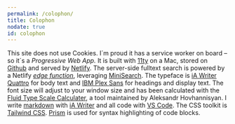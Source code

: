 ```yaml
---
permalink: /colophon/
title: Colophon
nodate: true
id: colophon
---
```

This site does not use Cookies. I´m proud it has a service worker on board – so it´s a *Progressive Web App.* It is built with [11ty](https://www.11ty.dev) on a Mac, stored on [Github](https://github.com) and served by [Netlify](https://www.netlify.com). The server-side fulltext search is powered by a Netlify [*edge function*](https://www.netlify.com/products/edge/), leveraging [MiniSearch](https://lucaong.github.io/minisearch/). The typeface is [iA Writer Quattro](https://ia.net/topics/a-typographic-christmas) for body text and [IBM Plex Sans](https://www.ibm.com/plex/) for headings and display text. The font size will adjust to your window size and has been calculated with the [Fluid Type Scale Calculater](https://www.fluid-type-scale.com), a tool maintained by Aleksandr Hovhannisyan. I write [markdown](https://www.markdownguide.org) with [iA Writer](https://ia.net/writer) and all code with [VS Code](https://code.visualstudio.com). The CSS toolkit is [Tailwind CSS](https://tailwindcss.com). [Prism](https://prismjs.com) is used for syntax highlighting of code blocks. 
